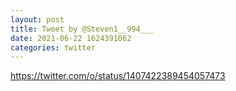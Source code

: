 ```yaml
--- 
layout: post 
title: Tweet by @Steven1__994___ 
date: 2021-06-22 1624391062 
categories: twitter 
--- 
```

https://twitter.com/o/status/1407422389454057473